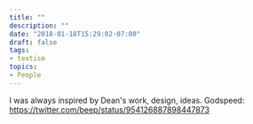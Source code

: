 ```yaml
---
title: ""
description: ""
date: "2018-01-18T15:29:02-07:00"
draft: false
tags:
- textism
topics:
- People
---
```

	
I was always inspired by Dean's work, design, ideas. Godspeed: https://twitter.com/beep/status/954126887898447873